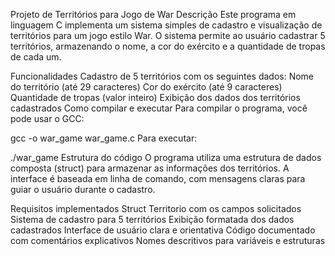 Projeto de Territórios para Jogo de War
Descrição
Este programa em linguagem C implementa um sistema simples de cadastro e visualização de territórios para um jogo estilo War. O sistema permite ao usuário cadastrar 5 territórios, armazenando o nome, a cor do exército e a quantidade de tropas de cada um.

Funcionalidades
Cadastro de 5 territórios com os seguintes dados:
Nome do território (até 29 caracteres)
Cor do exército (até 9 caracteres)
Quantidade de tropas (valor inteiro)
Exibição dos dados dos territórios cadastrados
Como compilar e executar
Para compilar o programa, você pode usar o GCC:

gcc -o war_game war_game.c
Para executar:

./war_game
Estrutura do código
O programa utiliza uma estrutura de dados composta (struct) para armazenar as informações dos territórios. A interface é baseada em linha de comando, com mensagens claras para guiar o usuário durante o cadastro.

Requisitos implementados
Struct Territorio com os campos solicitados
Sistema de cadastro para 5 territórios
Exibição formatada dos dados cadastrados
Interface de usuário clara e orientativa
Código documentado com comentários explicativos
Nomes descritivos para variáveis e estruturas
